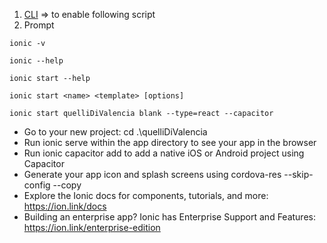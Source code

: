 1. [CLI](https://ionicframework.com/docs/intro/cli) => to enable following script
2.  Prompt
```
ionic -v
```
```
ionic --help
```
```
ionic start --help
```
```
ionic start <name> <template> [options]
```
```
ionic start quelliDiValencia blank --type=react --capacitor
```
- Go to your new project: cd .\quelliDiValencia
- Run ionic serve within the app directory to see your app in the browser
- Run ionic capacitor add to add a native iOS or Android project using Capacitor
- Generate your app icon and splash screens using cordova-res --skip-config --copy
- Explore the Ionic docs for components, tutorials, and more: https://ion.link/docs
- Building an enterprise app? Ionic has Enterprise Support and Features: https://ion.link/enterprise-edition